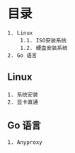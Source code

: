 # 目录
    1. Linux
        1.1. ISO安装系统 
        1.2. 硬盘安装系统
    2. Go 语言

## Linux

    1. 系统安装
    2. 显卡直通

## Go 语言
    1. Anyproxy


